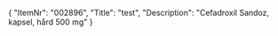 {
  "ItemNr": "002896",
  "Title": "test",
  "Description": "Cefadroxil Sandoz, kapsel, hård 500 mg"
}